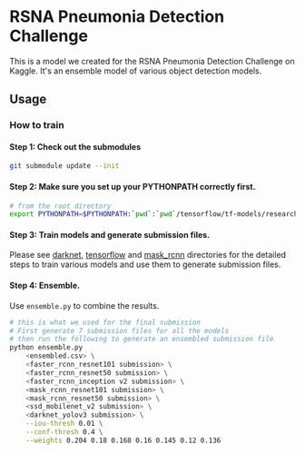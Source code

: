 # RSNA Pneumonia Detection Challenge

This is a model we created for the RSNA Pneumonia Detection Challenge on Kaggle. It's an ensemble model of various object detection models.

## Usage
### How to train
#### Step 1: Check out the submodules
```bash
git submodule update --init
```

#### Step 2: Make sure you set up your PYTHONPATH correctly first.
```bash
# from the root directory
export PYTHONPATH=$PYTHONPATH:`pwd`:`pwd`/tensorflow/tf-models/research:`pwd`/tensorflow/tf-models/research/slim:`pwd`/mask_rcnn/Mask_RCNN
```

#### Step 3: Train models and generate submission files.
Please see [darknet](darknet), [tensorflow](tensorflow) and [mask_rcnn](mask_rcnn) directories for the detailed steps to train various models and use them to generate submission files.

#### Step 4: Ensemble.
Use `ensemble.py` to combine the results.
```bash
# this is what we used for the final submission
# First generate 7 submission files for all the models
# then run the following to generate an ensembled submission file
python ensemble.py
    <ensembled.csv> \
    <faster_rcnn_resnet101 submission> \
    <faster_rcnn_resnet50 submission> \
    <faster_rcnn_inception v2 submission> \
    <mask_rcnn_resnet101 submission> \
    <mask_rcnn_resnet50 submission> \
    <ssd_mobilenet_v2 submission> \
    <darknet_yolov3 submission> \
    --iou-thresh 0.01 \
    --conf-thresh 0.4 \
    --weights 0.204 0.18 0.168 0.16 0.145 0.12 0.136
```
